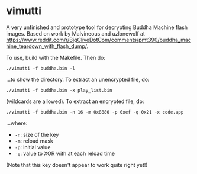 # vimutti

A very unfinished and prototype tool for decrypting Buddha Machine flash
images. Based on work by Malvineous and uzlonewolf at
https://www.reddit.com/r/BigCliveDotCom/comments/pmt390/buddha_machine_teardown_with_flash_dump/.

To use, build with the Makefile. Then do:

    ./vimutti -f buddha.bin -l

...to show the directory. To extract an unencrypted file, do:

	./vimutti -f buddha.bin -x play_list.bin

(wildcards are allowed). To extract an encrypted file, do:

	./vimutti -f buddha.bin -n 16 -m 0x8880 -p 0xef -q 0x21 -x code.app

...where:

  - `-n`: size of the key
  - `-m`: reload mask
  - `-p`: initial value
  - `-q`: value to XOR with at each reload time
 
(Note that this key doesn't appear to work quite right yet!)

